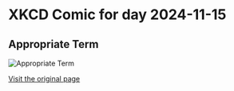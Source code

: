 
# XKCD Comic for day 2024-11-15

## Appropriate Term

![Appropriate Term](https://imgs.xkcd.com/comics/appropriate_term.png "I know a lot of people hate these, but I prefer them to touchpads.")

[Visit the original page](https://xkcd.com/243/)
